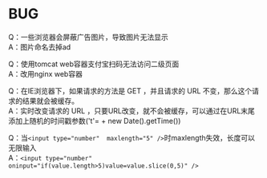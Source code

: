 # BUG
Q：一些浏览器会屏蔽广告图片，导致图片无法显示  
A：图片命名去掉ad  

Q：使用tomcat web容器支付宝扫码无法访问二级页面  
A：改用nginx web容器  

Q：在IE浏览器下，如果请求的方法是 GET ，并且请求的 URL 不变，那么这个请求的结果就会被缓存。  
A：实时改变请求的 URL ，只要URL改变，就不会被缓存，可以通过在URL末尾添加上随机的时间戳参数('t'= + new Date().getTime())  

Q：当`<input type="number"  maxlength="5" />`时maxlength失效，长度可以无限输入    
A：`<input type="number" oninput="if(value.length>5)value=value.slice(0,5)" />`  